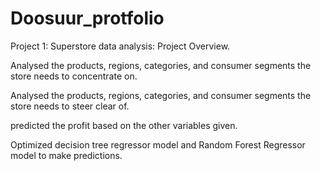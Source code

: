 # Doosuur_protfolio

Project 1: Superstore data analysis: Project Overview.

Analysed the products, regions, categories, and consumer segments the store needs to concentrate on.

Analysed the products, regions, categories, and consumer segments the store needs to steer clear of.

predicted the profit based on the other variables given.

Optimized decision tree regressor model and Random Forest Regressor model to make predictions.

